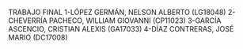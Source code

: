 TRABAJO FINAL
1-LÓPEZ GERMÁN, NELSON ALBERTO (LG18048)
2-CHEVERRÍA PACHECO, WILLIAM GIOVANNI (CP11023)
3-GARCÍA ASCENCIO, CRISTIAN ALEXIS (GA17033)
4-DÍAZ CONTRERAS, JOSÉ MARIO (DC17008)

